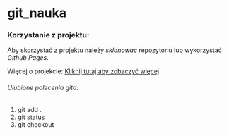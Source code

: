 # git_nauka

### Korzystanie z projektu:
Aby skorzystać z projektu należy *sklonować* repozytoriu lub wykorzystać _Github Pages_.

Więcej o projekcie:
[Kliknij tutaj aby zobaczyć więcej](www.wsb.pl)


###### Ulubione polecenia gita:
1. git add .
2. git status
3. git checkout